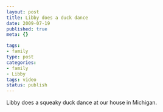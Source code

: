 ```yaml
--- 
layout: post
title: Libby does a duck dance
date: 2009-07-19
published: true
meta: {}

tags: 
- family
type: post
categories: 
- family
- Libby
tags: video
status: publish
---
```

Libby does a squeaky duck dance at our house in Michigan.
